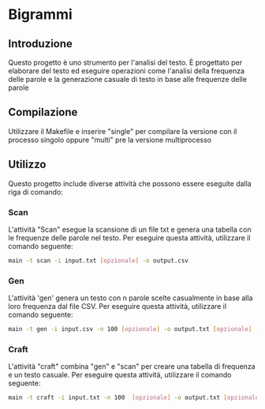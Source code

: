 # Bigrammi
## Introduzione

Questo progetto è uno strumento per l'analisi del testo. È progettato per elaborare del testo ed eseguire operazioni come l'analisi della frequenza delle parole e la generazione casuale di testo in base alle frequenze delle parole

## Compilazione

Utilizzare il Makefile e inserire "single" per compilare la versione con il processo singolo oppure "multi" pre la versione multiprocesso


## Utilizzo

Questo progetto include diverse attività che possono essere eseguite dalla riga di comando:

### Scan

L'attività "Scan" esegue la scansione di un file txt e genera una tabella con le frequenze delle parole nel testo. Per eseguire questa attività, utilizzare il comando seguente:

```sh
main -t scan -i input.txt [opzionale] -o output.csv
```
### Gen
L'attività 'gen' genera un testo con n parole scelte casualmente in base alla loro frequenza dal file CSV. Per eseguire questa attività, utilizzare il comando seguente:

```sh
main -t gen -i input.csv -n 100 [opzionale] -o output.txt [opzionale] -w parola
```

### Craft
L'attività "craft" combina "gen" e "scan" per creare una tabella di frequenza e un testo casuale. Per eseguire questa attività, utilizzare il comando seguente:

```sh
main -t craft -i input.txt -n 100  [opzionale] -o output.txt [opzionale] -w parola
```